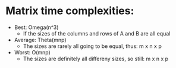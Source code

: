 # Matrix time complexities:
- Best: Omega(n^3)
  - If the sizes of the columns and rows of A and B are all equal
- Average: Theta(mnp)
  -  The sizes are rarely all going to be equal, thus: m x n x p
- Worst: O(mnp)
  - The sizes are definitely all differeny sizes, so still: m x n x p
